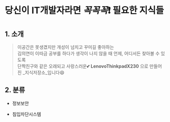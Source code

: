 # 당신이 IT개발자라면 _꼭꼭꼭_:exclamation: 필요한 지식들
## 1. 소개
> 이공간은 못생겼지만 개성이 넘치고 꾸미길 좋아하는 <br/>
김의연이 이따금 공부를 하다가 생각이 나지 않을 때 언제, 어디서든 찾아볼 수 있도록<br/> 단짝친구와 같은 오래되고 사랑스러운:two_hearts: __LenovoThinkpadX230__ 으로 만들어진 _지식저장소_입니다:smile:

## 2. 분류

+ 정보보안
 - 침입차단시스템

